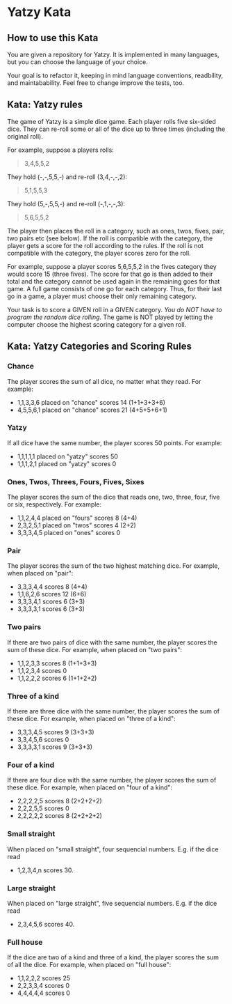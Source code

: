 # Yatzy Kata

## How to use this Kata

You are given a repository for Yatzy. It is implemented in many languages, but you can choose the language of your choice.

Your goal is to refactor it, keeping in mind language conventions, readbility, and maintabability. Feel free to change improve the tests, too.

## Kata: Yatzy rules

The game of Yatzy is a simple dice game. Each player rolls five six-sided dice. They can re-roll some or all of the dice up to three times (including the original roll).

For example, suppose a players rolls:

> 3,4,5,5,2

They hold (-,-,5,5,-) and re-roll (3,4,-,-,2):

> 5,1,5,5,3

They hold (5,-,5,5,-) and re-roll (-,1,-,-,3):

> 5,6,5,5,2

The player then places the roll in a category, such as ones, twos, fives, pair, two pairs etc (see below). If the roll is compatible with the category, the player gets a score for the roll according to the rules. If the roll is not compatible with the category, the player scores zero for the roll.

For example, suppose a player scores 5,6,5,5,2 in the fives category they would score 15 (three fives). The score for that go is then added to their total and the category cannot be used again in the remaining goes for that game.
A full game consists of one go for each category. Thus, for their last go in a game, a player must choose their only remaining category.

Your task is to score a GIVEN roll in a GIVEN category.
*You do NOT have to program the random dice rolling.*
The game is NOT played by letting the computer choose the highest scoring category for a given roll.

## Kata: Yatzy Categories and Scoring Rules

### Chance

The player scores the sum of all dice, no matter what they read.
For example:
  
- 1,1,3,3,6 placed on "chance" scores 14 (1+1+3+3+6)
- 4,5,5,6,1 placed on "chance" scores 21 (4+5+5+6+1)  

### Yatzy

If all dice have the same number,
the player scores 50 points.
For example:
  
- 1,1,1,1,1 placed on "yatzy" scores 50
- 1,1,1,2,1 placed on "yatzy" scores 0

### Ones, Twos, Threes, Fours, Fives, Sixes

The player scores the sum of the dice that reads one, two, three, four, five or six, respectively.
For example:

- 1,1,2,4,4 placed on "fours" scores 8 (4+4)
- 2,3,2,5,1 placed on "twos" scores 4  (2+2)
- 3,3,3,4,5 placed on "ones" scores 0

### Pair

The player scores the sum of the two highest matching dice.
For example, when placed on "pair":
  
- 3,3,3,4,4 scores 8 (4+4)
- 1,1,6,2,6 scores 12 (6+6)
- 3,3,3,4,1 scores 6 (3+3)
- 3,3,3,3,1 scores 6 (3+3)

### Two pairs

If there are two pairs of dice with the same number, the player scores the sum of these dice.
For example, when placed on "two pairs":
  
- 1,1,2,3,3 scores 8 (1+1+3+3)
- 1,1,2,3,4 scores 0
- 1,1,2,2,2 scores 6 (1+1+2+2)

### Three of a kind

If there are three dice with the same number, the player scores the sum of these dice.
For example, when placed on "three of a kind":

- 3,3,3,4,5 scores 9 (3+3+3)
- 3,3,4,5,6 scores 0
- 3,3,3,3,1 scores 9 (3+3+3)

### Four of a kind

If there are four dice with the same number, the player scores the sum of these dice.
For example, when placed on "four of a kind":
  
- 2,2,2,2,5 scores 8 (2+2+2+2)
- 2,2,2,5,5 scores 0
- 2,2,2,2,2 scores 8 (2+2+2+2)

### Small straight

When placed on "small straight", four sequencial numbers. E.g. if the dice read

- 1,2,3,4,n scores 30.

### Large straight

When placed on "large straight", five sequencial numbers. E.g. if the dice read

- 2,3,4,5,6 scores 40.

### Full house

If the dice are two of a kind and three of a kind, the player scores the sum of all the dice.
For example, when placed on "full house":

- 1,1,2,2,2 scores 25
- 2,2,3,3,4 scores 0
- 4,4,4,4,4 scores 0
